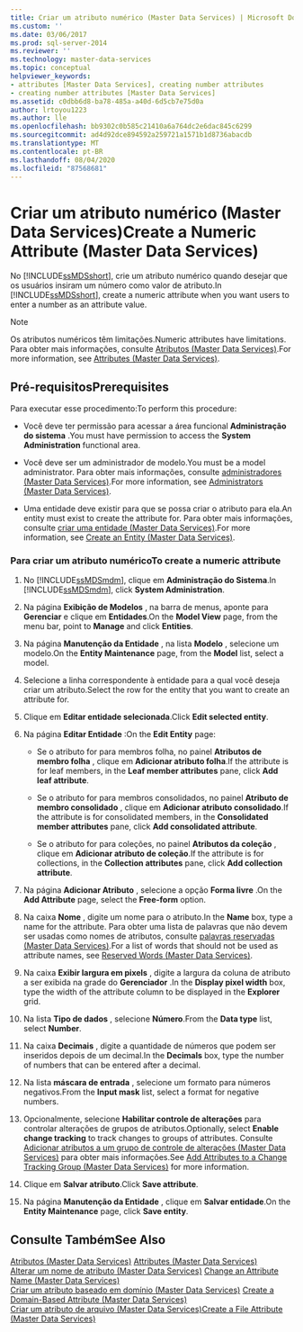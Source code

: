 ```yaml
---
title: Criar um atributo numérico (Master Data Services) | Microsoft Docs
ms.custom: ''
ms.date: 03/06/2017
ms.prod: sql-server-2014
ms.reviewer: ''
ms.technology: master-data-services
ms.topic: conceptual
helpviewer_keywords:
- attributes [Master Data Services], creating number attributes
- creating number attributes [Master Data Services]
ms.assetid: c0dbb6d8-ba78-485a-a40d-6d5cb7e75d0a
author: lrtoyou1223
ms.author: lle
ms.openlocfilehash: bb9302c0b585c21410a6a764dc2e6dac845c6299
ms.sourcegitcommit: ad4d92dce894592a259721a1571b1d8736abacdb
ms.translationtype: MT
ms.contentlocale: pt-BR
ms.lasthandoff: 08/04/2020
ms.locfileid: "87568681"
---
```

# <a name="create-a-numeric-attribute-master-data-services"></a><span data-ttu-id="e98c2-102">Criar um atributo numérico (Master Data Services)</span><span class="sxs-lookup"><span data-stu-id="e98c2-102">Create a Numeric Attribute (Master Data Services)</span></span>
  <span data-ttu-id="e98c2-103">No [!INCLUDE[ssMDSshort](../includes/ssmdsshort-md.md)], crie um atributo numérico quando desejar que os usuários insiram um número como valor de atributo.</span><span class="sxs-lookup"><span data-stu-id="e98c2-103">In [!INCLUDE[ssMDSshort](../includes/ssmdsshort-md.md)], create a numeric attribute when you want users to enter a number as an attribute value.</span></span>  
  
> [!NOTE]  
>  <span data-ttu-id="e98c2-104">Os atributos numéricos têm limitações.</span><span class="sxs-lookup"><span data-stu-id="e98c2-104">Numeric attributes have limitations.</span></span> <span data-ttu-id="e98c2-105">Para obter mais informações, consulte [Atributos &#40;Master Data Services&#41;](attributes-master-data-services.md).</span><span class="sxs-lookup"><span data-stu-id="e98c2-105">For more information, see [Attributes &#40;Master Data Services&#41;](attributes-master-data-services.md).</span></span>  
  
## <a name="prerequisites"></a><span data-ttu-id="e98c2-106">Pré-requisitos</span><span class="sxs-lookup"><span data-stu-id="e98c2-106">Prerequisites</span></span>  
 <span data-ttu-id="e98c2-107">Para executar esse procedimento:</span><span class="sxs-lookup"><span data-stu-id="e98c2-107">To perform this procedure:</span></span>  
  
-   <span data-ttu-id="e98c2-108">Você deve ter permissão para acessar a área funcional **Administração do sistema** .</span><span class="sxs-lookup"><span data-stu-id="e98c2-108">You must have permission to access the **System Administration** functional area.</span></span>  
  
-   <span data-ttu-id="e98c2-109">Você deve ser um administrador de modelo.</span><span class="sxs-lookup"><span data-stu-id="e98c2-109">You must be a model administrator.</span></span> <span data-ttu-id="e98c2-110">Para obter mais informações, consulte [administradores &#40;Master Data Services&#41;](../../2014/master-data-services/administrators-master-data-services.md).</span><span class="sxs-lookup"><span data-stu-id="e98c2-110">For more information, see [Administrators &#40;Master Data Services&#41;](../../2014/master-data-services/administrators-master-data-services.md).</span></span>  
  
-   <span data-ttu-id="e98c2-111">Uma entidade deve existir para que se possa criar o atributo para ela.</span><span class="sxs-lookup"><span data-stu-id="e98c2-111">An entity must exist to create the attribute for.</span></span> <span data-ttu-id="e98c2-112">Para obter mais informações, consulte [criar uma entidade &#40;Master Data Services&#41;](../../2014/master-data-services/create-an-entity-master-data-services.md).</span><span class="sxs-lookup"><span data-stu-id="e98c2-112">For more information, see [Create an Entity &#40;Master Data Services&#41;](../../2014/master-data-services/create-an-entity-master-data-services.md).</span></span>  
  
### <a name="to-create-a-numeric-attribute"></a><span data-ttu-id="e98c2-113">Para criar um atributo numérico</span><span class="sxs-lookup"><span data-stu-id="e98c2-113">To create a numeric attribute</span></span>  
  
1.  <span data-ttu-id="e98c2-114">No [!INCLUDE[ssMDSmdm](../includes/ssmdsmdm-md.md)], clique em **Administração do Sistema**.</span><span class="sxs-lookup"><span data-stu-id="e98c2-114">In [!INCLUDE[ssMDSmdm](../includes/ssmdsmdm-md.md)], click **System Administration**.</span></span>  
  
2.  <span data-ttu-id="e98c2-115">Na página **Exibição de Modelos** , na barra de menus, aponte para **Gerenciar** e clique em **Entidades**.</span><span class="sxs-lookup"><span data-stu-id="e98c2-115">On the **Model View** page, from the menu bar, point to **Manage** and click **Entities**.</span></span>  
  
3.  <span data-ttu-id="e98c2-116">Na página **Manutenção da Entidade** , na lista **Modelo** , selecione um modelo.</span><span class="sxs-lookup"><span data-stu-id="e98c2-116">On the **Entity Maintenance** page, from the **Model** list, select a model.</span></span>  
  
4.  <span data-ttu-id="e98c2-117">Selecione a linha correspondente à entidade para a qual você deseja criar um atributo.</span><span class="sxs-lookup"><span data-stu-id="e98c2-117">Select the row for the entity that you want to create an attribute for.</span></span>  
  
5.  <span data-ttu-id="e98c2-118">Clique em **Editar entidade selecionada**.</span><span class="sxs-lookup"><span data-stu-id="e98c2-118">Click **Edit selected entity**.</span></span>  
  
6.  <span data-ttu-id="e98c2-119">Na página **Editar Entidade** :</span><span class="sxs-lookup"><span data-stu-id="e98c2-119">On the **Edit Entity** page:</span></span>  
  
    -   <span data-ttu-id="e98c2-120">Se o atributo for para membros folha, no painel **Atributos de membro folha** , clique em **Adicionar atributo folha**.</span><span class="sxs-lookup"><span data-stu-id="e98c2-120">If the attribute is for leaf members, in the **Leaf member attributes** pane, click **Add leaf attribute**.</span></span>  
  
    -   <span data-ttu-id="e98c2-121">Se o atributo for para membros consolidados, no painel **Atributo de membro consolidado** , clique em **Adicionar atributo consolidado**.</span><span class="sxs-lookup"><span data-stu-id="e98c2-121">If the attribute is for consolidated members, in the **Consolidated member attributes** pane, click **Add consolidated attribute**.</span></span>  
  
    -   <span data-ttu-id="e98c2-122">Se o atributo for para coleções, no painel **Atributos da coleção** , clique em **Adicionar atributo de coleção**.</span><span class="sxs-lookup"><span data-stu-id="e98c2-122">If the attribute is for collections, in the **Collection attributes** pane, click **Add collection attribute**.</span></span>  
  
7.  <span data-ttu-id="e98c2-123">Na página **Adicionar Atributo** , selecione a opção **Forma livre** .</span><span class="sxs-lookup"><span data-stu-id="e98c2-123">On the **Add Attribute** page, select the **Free-form** option.</span></span>  
  
8.  <span data-ttu-id="e98c2-124">Na caixa **Nome** , digite um nome para o atributo.</span><span class="sxs-lookup"><span data-stu-id="e98c2-124">In the **Name** box, type a name for the attribute.</span></span> <span data-ttu-id="e98c2-125">Para obter uma lista de palavras que não devem ser usadas como nomes de atributos, consulte [palavras reservadas &#40;Master Data Services&#41;](../../2014/master-data-services/reserved-words-master-data-services.md).</span><span class="sxs-lookup"><span data-stu-id="e98c2-125">For a list of words that should not be used as attribute names, see [Reserved Words &#40;Master Data Services&#41;](../../2014/master-data-services/reserved-words-master-data-services.md).</span></span>  
  
9. <span data-ttu-id="e98c2-126">Na caixa **Exibir largura em pixels** , digite a largura da coluna de atributo a ser exibida na grade do **Gerenciador** .</span><span class="sxs-lookup"><span data-stu-id="e98c2-126">In the **Display pixel width** box, type the width of the attribute column to be displayed in the **Explorer** grid.</span></span>  
  
10. <span data-ttu-id="e98c2-127">Na lista **Tipo de dados** , selecione **Número**.</span><span class="sxs-lookup"><span data-stu-id="e98c2-127">From the **Data type** list, select **Number**.</span></span>  
  
11. <span data-ttu-id="e98c2-128">Na caixa **Decimais** , digite a quantidade de números que podem ser inseridos depois de um decimal.</span><span class="sxs-lookup"><span data-stu-id="e98c2-128">In the **Decimals** box, type the number of numbers that can be entered after a decimal.</span></span>  
  
12. <span data-ttu-id="e98c2-129">Na lista **máscara de entrada** , selecione um formato para números negativos.</span><span class="sxs-lookup"><span data-stu-id="e98c2-129">From the **Input mask** list, select a format for negative numbers.</span></span>  
  
13. <span data-ttu-id="e98c2-130">Opcionalmente, selecione **Habilitar controle de alterações** para controlar alterações de grupos de atributos.</span><span class="sxs-lookup"><span data-stu-id="e98c2-130">Optionally, select **Enable change tracking** to track changes to groups of attributes.</span></span> <span data-ttu-id="e98c2-131">Consulte [Adicionar atributos a um grupo de controle de alterações &#40;Master Data Services&#41;](../../2014/master-data-services/add-attributes-to-a-change-tracking-group-master-data-services.md) para obter mais informações.</span><span class="sxs-lookup"><span data-stu-id="e98c2-131">See [Add Attributes to a Change Tracking Group &#40;Master Data Services&#41;](../../2014/master-data-services/add-attributes-to-a-change-tracking-group-master-data-services.md) for more information.</span></span>  
  
14. <span data-ttu-id="e98c2-132">Clique em **Salvar atributo**.</span><span class="sxs-lookup"><span data-stu-id="e98c2-132">Click **Save attribute**.</span></span>  
  
15. <span data-ttu-id="e98c2-133">Na página **Manutenção da Entidade** , clique em **Salvar entidade**.</span><span class="sxs-lookup"><span data-stu-id="e98c2-133">On the **Entity Maintenance** page, click **Save entity**.</span></span>  
  
## <a name="see-also"></a><span data-ttu-id="e98c2-134">Consulte Também</span><span class="sxs-lookup"><span data-stu-id="e98c2-134">See Also</span></span>  
 <span data-ttu-id="e98c2-135">[Atributos &#40;Master Data Services&#41;](attributes-master-data-services.md) </span><span class="sxs-lookup"><span data-stu-id="e98c2-135">[Attributes &#40;Master Data Services&#41;](attributes-master-data-services.md) </span></span>  
 <span data-ttu-id="e98c2-136">[Alterar um nome de atributo &#40;Master Data Services&#41;](change-an-attribute-name-and-data-type-master-data-services.md) </span><span class="sxs-lookup"><span data-stu-id="e98c2-136">[Change an Attribute Name &#40;Master Data Services&#41;](change-an-attribute-name-and-data-type-master-data-services.md) </span></span>  
 <span data-ttu-id="e98c2-137">[Criar um atributo baseado em domínio &#40;Master Data Services&#41;](../../2014/master-data-services/create-a-domain-based-attribute-master-data-services.md) </span><span class="sxs-lookup"><span data-stu-id="e98c2-137">[Create a Domain-Based Attribute &#40;Master Data Services&#41;](../../2014/master-data-services/create-a-domain-based-attribute-master-data-services.md) </span></span>  
 [<span data-ttu-id="e98c2-138">Criar um atributo de arquivo &#40;Master Data Services&#41;</span><span class="sxs-lookup"><span data-stu-id="e98c2-138">Create a File Attribute &#40;Master Data Services&#41;</span></span>](../../2014/master-data-services/create-a-file-attribute-master-data-services.md)  
  
  
